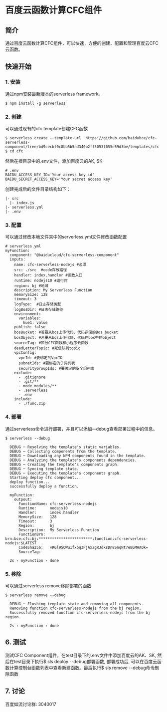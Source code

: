 # 百度云函数计算CFC组件

## 简介

通过百度云函数计算CFC组件，可以快速，方便的创建、配置和管理百度云CFC云函数。

## 快速开始

### 1. 安装

通过npm安装最新版本的serverless framework。

```
$ npm install -g serverless
```

### 2. 创建

可以通过现有的cfc template创建CFC函数

```
$ serverless create --template-url  https://github.com/baidubce/cfc-serverless-component/tree/bd9cecbf0c8bb5b5ad340b2ff5053f055e59d3be/templates/cfc
$ cd cfc
```

然后在根目录中的.env文件，添加百度云的AK, SK

```
# .env
BAIDU_ACCESS_KEY_ID='Your access key id'
BAIDU_SECRET_ACCESS_KEY='Your secret access key'
```

创建完成后的文件目录结构如下：

```
|- src
  |- index.js
|- serverless.yml
|- .env
```

### 3. 配置

可以通过修改本地文件夹中的serverless.yml文件修改函数配置

```
# serverless.yml
myFunction:
  component: "@baiducloud/cfc-serverless-component"
  inputs:
    name: cfc-serverless-nodejs #必须
    src: ./src  #code存放路径
    handler: index.handler #函数入口
    runtime: nodejs10 #运行时
    region: bj #地域
    description: My Serverless Function
    memorySize: 128
    timeout: 3
    logType:  #日志存储类型
    logBosDir: #日志存储路径
    environment:
      variables:
        kue1: value
    publish: false
    bosBucket: #若要从bos上传代码，代码存储的Bos bucket
    bosObject: #若要从bos上传代码，代码在bos中的object
    sourceTag: #区分CFC函数和小程序云函数
    deadLetterTopic: #死信队列topic
    vpcConfig:
      vpcId: #要绑定的VpcID
      subnetIds: #要绑定的子网列表
      securityGroupIds: #要绑定的安全组列表
    exclude:
      - .gitignore
      - .git/**
      - node_modules/**
      - .serverless
      - .env
    include:
      - ./func.zip
```

### 4. 部署

通过serverless命令进行部署，并且可以添加--debug查看部署过程中的信息。

```
$ serverless --debug

  DEBUG ─ Resolving the template's static variables.
  DEBUG ─ Collecting components from the template.
  DEBUG ─ Downloading any NPM components found in the template.
  DEBUG ─ Analyzing the template's components dependencies.
  DEBUG ─ Creating the template's components graph.
  DEBUG ─ Syncing template state.
  DEBUG ─ Executing the template's components graph.
  Starting deploy cfc component...
  deploy function...
  successfully deploy a function.

  myFunction:
    outpout:
      FunctionName: cfc-serverless-nodejs
      Runtime:      nodejs10
      Handler:      index.handler
      MemorySize:   128
      Timeout:      3
      Region:       bj
      Description:  My Serverless Function
      FunctionBrn:  brn:bce:cfc:bj:************************:function:cfc-serverless-nodejs:$LATEST
      CodeSha256:   vRGl9SOWu1fxbq3PjAxZgRJdksDn8SnqNt7eBGMHAOk=
      SourceTag:

  2s › myFunction › done
```

### 5. 移除

可以通过serverless remove移除部署的函数

```
$ serverless remove --debug

  DEBUG ─ Flushing template state and removing all components.
  Removing function cfc-serverless-nodejs from the bj region.
  Successfully removed function cfc-serverless-nodejs from the bj region.

  2s › myFunction › done
```
## 6. 测试

测试CFC Component组件，在test目录下的.env文件中添加百度云的AK、SK, 然后在test目录下执行$ sls deploy --debug部署函数, 部署成功后, 可以在百度云函数计算控制台函数列表中查看新建函数。最后执行$ sls remove --debug命令删除函数

## 7. 讨论

百度如流讨论群: 3040017
